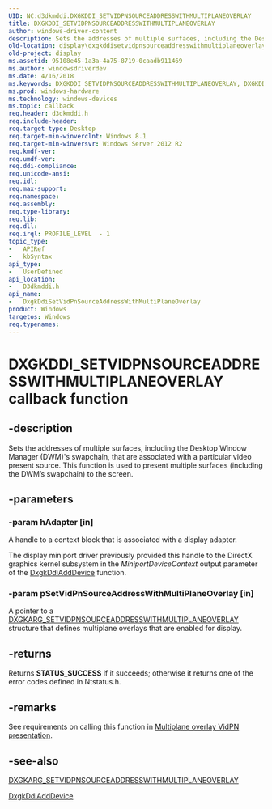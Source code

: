```yaml
---
UID: NC:d3dkmddi.DXGKDDI_SETVIDPNSOURCEADDRESSWITHMULTIPLANEOVERLAY
title: DXGKDDI_SETVIDPNSOURCEADDRESSWITHMULTIPLANEOVERLAY
author: windows-driver-content
description: Sets the addresses of multiple surfaces, including the Desktop Window Manager (DWM)'s swapchain, that are associated with a particular video present source. This function is used to present multiple surfaces (including the DWM’s swapchain) to the screen.
old-location: display\dxgkddisetvidpnsourceaddresswithmultiplaneoverlay.htm
old-project: display
ms.assetid: 95108e45-1a3a-4a75-8719-0caadb911469
ms.author: windowsdriverdev
ms.date: 4/16/2018
ms.keywords: DXGKDDI_SETVIDPNSOURCEADDRESSWITHMULTIPLANEOVERLAY, DXGKDDI_SETVIDPNSOURCEADDRESSWITHMULTIPLANEOVERLAY callback, DxgkDdiSetVidPnSourceAddressWithMultiPlaneOverlay, DxgkDdiSetVidPnSourceAddressWithMultiPlaneOverlay callback function [Display Devices], d3dkmddi/DxgkDdiSetVidPnSourceAddressWithMultiPlaneOverlay, display.dxgkddisetvidpnsourceaddresswithmultiplaneoverlay
ms.prod: windows-hardware
ms.technology: windows-devices
ms.topic: callback
req.header: d3dkmddi.h
req.include-header: 
req.target-type: Desktop
req.target-min-winverclnt: Windows 8.1
req.target-min-winversvr: Windows Server 2012 R2
req.kmdf-ver: 
req.umdf-ver: 
req.ddi-compliance: 
req.unicode-ansi: 
req.idl: 
req.max-support: 
req.namespace: 
req.assembly: 
req.type-library: 
req.lib: 
req.dll: 
req.irql: PROFILE_LEVEL  - 1
topic_type:
-	APIRef
-	kbSyntax
api_type:
-	UserDefined
api_location:
-	D3dkmddi.h
api_name:
-	DxgkDdiSetVidPnSourceAddressWithMultiPlaneOverlay
product: Windows
targetos: Windows
req.typenames: 
---
```


# DXGKDDI_SETVIDPNSOURCEADDRESSWITHMULTIPLANEOVERLAY callback function


## -description


Sets the addresses of multiple surfaces, including the Desktop Window Manager (DWM)'s swapchain, that are associated with a particular video present source. This function is used to present multiple surfaces (including the DWM’s swapchain) to the screen.


## -parameters




### -param hAdapter [in]

A handle to a context block that is associated with a display adapter.

The display miniport driver previously provided this handle to the DirectX graphics kernel subsystem in the <i>MiniportDeviceContext</i> output parameter of the <a href="https://msdn.microsoft.com/5fd4046f-54c3-4dfc-8d51-0d9ebcde0bea">DxgkDdiAddDevice</a> function.


### -param pSetVidPnSourceAddressWithMultiPlaneOverlay [in]

A pointer to a <a href="https://msdn.microsoft.com/library/windows/hardware/hh780296">DXGKARG_SETVIDPNSOURCEADDRESSWITHMULTIPLANEOVERLAY</a> structure that defines multiplane overlays that are enabled for  display.


## -returns



Returns <b>STATUS_SUCCESS</b> if it succeeds; otherwise it returns one of the error codes defined in Ntstatus.h.




## -remarks



See requirements on calling this function in <a href="https://msdn.microsoft.com/BAD7FD48-905D-4547-8C69-133240B39FA3">Multiplane overlay VidPN presentation</a>.




## -see-also




<a href="https://msdn.microsoft.com/library/windows/hardware/hh780296">DXGKARG_SETVIDPNSOURCEADDRESSWITHMULTIPLANEOVERLAY</a>



<a href="https://msdn.microsoft.com/5fd4046f-54c3-4dfc-8d51-0d9ebcde0bea">DxgkDdiAddDevice</a>
 

 

